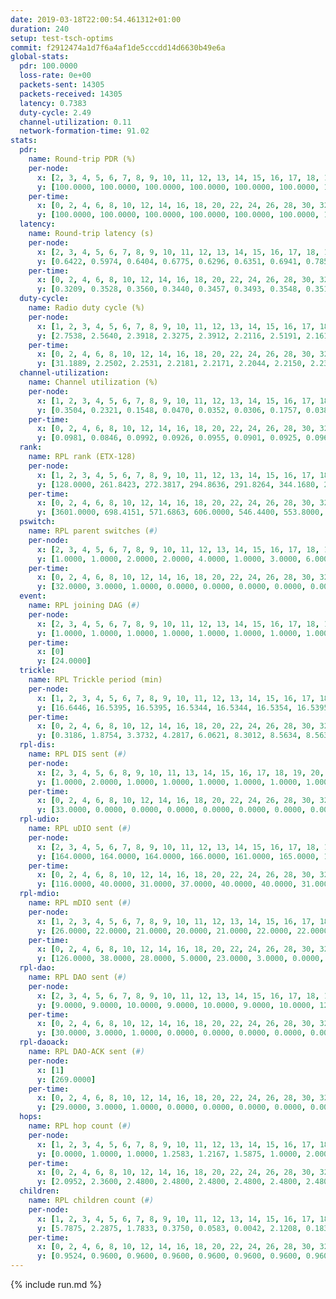 ```yaml
---
date: 2019-03-18T22:00:54.461312+01:00
duration: 240
setup: test-tsch-optims
commit: f2912474a1d7f6a4af1de5cccdd14d6630b49e6a
global-stats:
  pdr: 100.0000
  loss-rate: 0e+00
  packets-sent: 14305
  packets-received: 14305
  latency: 0.7383
  duty-cycle: 2.49
  channel-utilization: 0.11
  network-formation-time: 91.02
stats:
  pdr:
    name: Round-trip PDR (%)
    per-node:
      x: [2, 3, 4, 5, 6, 7, 8, 9, 10, 11, 12, 13, 14, 15, 16, 17, 18, 19, 20, 21, 22, 23, 24, 25]
      y: [100.0000, 100.0000, 100.0000, 100.0000, 100.0000, 100.0000, 100.0000, 100.0000, 100.0000, 100.0000, 100.0000, 100.0000, 100.0000, 100.0000, 100.0000, 100.0000, 100.0000, 100.0000, 100.0000, 100.0000, 100.0000, 100.0000, 100.0000, 100.0000]
    per-time:
      x: [0, 2, 4, 6, 8, 10, 12, 14, 16, 18, 20, 22, 24, 26, 28, 30, 32, 34, 36, 38, 40, 42, 44, 46, 48, 50, 52, 54, 56, 58, 60, 62, 64, 66, 68, 70, 72, 74, 76, 78, 80, 82, 84, 86, 88, 90, 92, 94, 96, 98, 100, 102, 104, 106, 108, 110, 112, 114, 116, 118, 120, 122, 124, 126, 128, 130, 132, 134, 136, 138, 140, 142, 144, 146, 148, 150, 152, 154, 156, 158, 160, 162, 164, 166, 168, 170, 172, 174, 176, 178, 180, 182, 184, 186, 188, 190, 192, 194, 196, 198, 200, 202, 204, 206, 208, 210, 212, 214, 216, 218, 220, 222, 224, 226, 228, 230, 232, 234, 236, 238]
      y: [100.0000, 100.0000, 100.0000, 100.0000, 100.0000, 100.0000, 100.0000, 100.0000, 100.0000, 100.0000, 100.0000, 100.0000, 100.0000, 100.0000, 100.0000, 100.0000, 100.0000, 100.0000, 100.0000, 100.0000, 100.0000, 100.0000, 100.0000, 100.0000, 100.0000, 100.0000, 100.0000, 100.0000, 100.0000, 100.0000, 100.0000, 100.0000, 100.0000, 100.0000, 100.0000, 100.0000, 100.0000, 100.0000, 100.0000, 100.0000, 100.0000, 100.0000, 100.0000, 100.0000, 100.0000, 100.0000, 100.0000, 100.0000, 100.0000, 100.0000, 100.0000, 100.0000, 100.0000, 100.0000, 100.0000, 100.0000, 100.0000, 100.0000, 100.0000, 100.0000, 100.0000, 100.0000, 100.0000, 100.0000, 100.0000, 100.0000, 100.0000, 100.0000, 100.0000, 100.0000, 100.0000, 100.0000, 100.0000, 100.0000, 100.0000, 100.0000, 100.0000, 100.0000, 100.0000, 100.0000, 100.0000, 100.0000, 100.0000, 100.0000, 100.0000, 100.0000, 100.0000, 100.0000, 100.0000, 100.0000, 100.0000, 100.0000, 100.0000, 100.0000, 100.0000, 100.0000, 100.0000, 100.0000, 100.0000, 100.0000, 100.0000, 100.0000, 100.0000, 100.0000, 100.0000, 100.0000, 100.0000, 100.0000, 100.0000, 100.0000, 100.0000, 100.0000, 100.0000, 100.0000, 100.0000, 100.0000, 100.0000, 100.0000, 100.0000, 100.0000]
  latency:
    name: Round-trip latency (s)
    per-node:
      x: [2, 3, 4, 5, 6, 7, 8, 9, 10, 11, 12, 13, 14, 15, 16, 17, 18, 19, 20, 21, 22, 23, 24, 25]
      y: [0.6422, 0.5974, 0.6404, 0.6775, 0.6296, 0.6351, 0.6941, 0.7850, 0.7296, 0.6838, 0.7090, 0.6832, 0.7705, 0.7162, 0.7120, 0.7247, 0.8161, 0.7725, 0.7852, 0.8475, 0.7784, 0.9321, 0.8965, 0.8572]
    per-time:
      x: [0, 2, 4, 6, 8, 10, 12, 14, 16, 18, 20, 22, 24, 26, 28, 30, 32, 34, 36, 38, 40, 42, 44, 46, 48, 50, 52, 54, 56, 58, 60, 62, 64, 66, 68, 70, 72, 74, 76, 78, 80, 82, 84, 86, 88, 90, 92, 94, 96, 98, 100, 102, 104, 106, 108, 110, 112, 114, 116, 118, 120, 122, 124, 126, 128, 130, 132, 134, 136, 138, 140, 142, 144, 146, 148, 150, 152, 154, 156, 158, 160, 162, 164, 166, 168, 170, 172, 174, 176, 178, 180, 182, 184, 186, 188, 190, 192, 194, 196, 198, 200, 202, 204, 206, 208, 210, 212, 214, 216, 218, 220, 222, 224, 226, 228, 230, 232, 234, 236, 238]
      y: [0.3209, 0.3528, 0.3560, 0.3440, 0.3457, 0.3493, 0.3548, 0.3516, 0.3276, 0.3640, 0.3593, 0.3346, 0.3347, 0.3488, 0.3395, 0.3480, 0.3571, 0.3546, 0.3376, 0.3450, 0.3203, 0.3283, 0.3404, 0.3177, 0.3065, 0.3676, 0.3334, 0.3376, 0.3113, 0.3122, 0.3454, 0.2872, 0.3320, 0.3248, 0.3165, 0.3365, 0.3192, 0.3314, 0.3203, 0.3242, 0.3002, 0.3092, 0.3675, 0.3285, 0.3454, 0.3671, 0.2992, 0.4197, 0.3897, 0.3161, 0.3161, 0.2899, 0.3064, 0.4088, 0.4679, 0.3627, 0.3264, 0.3075, 0.3500, 0.6253, 0.8019, 0.5720, 0.5052, 0.3503, 0.3480, 0.8171, 1.2343, 1.0025, 0.8087, 0.5516, 0.7205, 0.7986, 1.2722, 1.2438, 1.2348, 1.0221, 0.8530, 0.8744, 1.2673, 1.2462, 1.2460, 1.2673, 1.2257, 1.1582, 1.2363, 1.2422, 1.2557, 1.2874, 1.2729, 1.2843, 1.2718, 1.2564, 1.2544, 1.2830, 1.2901, 1.2963, 1.2826, 1.3001, 1.3216, 1.3273, 1.2881, 1.2996, 1.3015, 1.3120, 1.3126, 1.2720, 1.3007, 1.2563, 1.2808, 1.2593, 1.2499, 1.2766, 1.2594, 1.2709, 1.2580, 1.2626, 1.2499, 1.2650, 1.2438, 1.2883]
  duty-cycle:
    name: Radio duty cycle (%)
    per-node:
      x: [1, 2, 3, 4, 5, 6, 7, 8, 9, 10, 11, 12, 13, 14, 15, 16, 17, 18, 19, 20, 21, 22, 23, 24, 25]
      y: [2.7538, 2.5640, 2.3918, 2.3275, 2.3912, 2.2116, 2.5191, 2.1618, 2.2802, 2.2360, 2.3073, 2.2576, 2.4843, 2.3726, 2.6940, 2.4522, 2.4130, 2.5554, 2.4588, 2.5420, 2.5060, 2.5757, 2.5124, 2.5127, 2.4696]
    per-time:
      x: [0, 2, 4, 6, 8, 10, 12, 14, 16, 18, 20, 22, 24, 26, 28, 30, 32, 34, 36, 38, 40, 42, 44, 46, 48, 50, 52, 54, 56, 58, 60, 62, 64, 66, 68, 70, 72, 74, 76, 78, 80, 82, 84, 86, 88, 90, 92, 94, 96, 98, 100, 102, 104, 106, 108, 110, 112, 114, 116, 118, 120, 122, 124, 126, 128, 130, 132, 134, 136, 138, 140, 142, 144, 146, 148, 150, 152, 154, 156, 158, 160, 162, 164, 166, 168, 170, 172, 174, 176, 178, 180, 182, 184, 186, 188, 190, 192, 194, 196, 198, 200, 202, 204, 206, 208, 210, 212, 214, 216, 218, 220, 222, 224, 226, 228, 230, 232, 234, 236, 238, 240]
      y: [31.1889, 2.2502, 2.2531, 2.2181, 2.2171, 2.2044, 2.2150, 2.2376, 2.2108, 2.2057, 2.2322, 2.2201, 2.2151, 2.2069, 2.2552, 2.2140, 2.2256, 2.2203, 2.2116, 2.2070, 2.2013, 2.1928, 2.1986, 2.1990, 2.1929, 2.1905, 2.1899, 2.2003, 2.1923, 2.1838, 2.1823, 2.1990, 2.1579, 2.1949, 2.1828, 2.1658, 2.1688, 2.1888, 2.1959, 2.2164, 2.1890, 2.1759, 2.2013, 2.7886, 2.6438, 2.6443, 2.5394, 2.1830, 2.2045, 2.1984, 2.1790, 2.1828, 2.1927, 2.1706, 2.1870, 2.1973, 2.1966, 2.1818, 2.1758, 2.2023, 2.1963, 2.1914, 2.1699, 2.1950, 2.1714, 2.1953, 2.1788, 2.1856, 2.1734, 2.1831, 2.1794, 2.1801, 2.1863, 2.1789, 2.1668, 2.1646, 2.1916, 2.1838, 2.1932, 2.1675, 2.1701, 2.1789, 2.1840, 2.1720, 2.1873, 2.1937, 2.2016, 2.1796, 2.1971, 2.1725, 2.1746, 2.1648, 2.1845, 2.1869, 2.1826, 2.1779, 2.1877, 2.1908, 2.1835, 2.1919, 2.2093, 2.1906, 2.2008, 2.2021, 2.2077, 2.1832, 2.1894, 2.1859, 2.1735, 2.1936, 2.1913, 2.1906, 2.1973, 2.1814, 2.1996, 2.1962, 2.1927, 2.1716, 2.1897, 2.1796, null]
  channel-utilization:
    name: Channel utilization (%)
    per-node:
      x: [1, 2, 3, 4, 5, 6, 7, 8, 9, 10, 11, 12, 13, 14, 15, 16, 17, 18, 19, 20, 21, 22, 23, 24, 25]
      y: [0.3504, 0.2321, 0.1548, 0.0470, 0.0352, 0.0306, 0.1757, 0.0384, 0.0322, 0.1027, 0.0360, 0.0315, 0.0877, 0.0331, 0.2231, 0.0941, 0.0923, 0.0584, 0.0541, 0.0554, 0.0366, 0.0771, 0.0369, 0.0315, 0.0316]
    per-time:
      x: [0, 2, 4, 6, 8, 10, 12, 14, 16, 18, 20, 22, 24, 26, 28, 30, 32, 34, 36, 38, 40, 42, 44, 46, 48, 50, 52, 54, 56, 58, 60, 62, 64, 66, 68, 70, 72, 74, 76, 78, 80, 82, 84, 86, 88, 90, 92, 94, 96, 98, 100, 102, 104, 106, 108, 110, 112, 114, 116, 118, 120, 122, 124, 126, 128, 130, 132, 134, 136, 138, 140, 142, 144, 146, 148, 150, 152, 154, 156, 158, 160, 162, 164, 166, 168, 170, 172, 174, 176, 178, 180, 182, 184, 186, 188, 190, 192, 194, 196, 198, 200, 202, 204, 206, 208, 210, 212, 214, 216, 218, 220, 222, 224, 226, 228, 230, 232, 234, 236, 238, 240]
      y: [0.0981, 0.0846, 0.0992, 0.0926, 0.0955, 0.0901, 0.0925, 0.0962, 0.0802, 0.0889, 0.1045, 0.0951, 0.0923, 0.0893, 0.1055, 0.0902, 0.0927, 0.0929, 0.0903, 0.0924, 0.0844, 0.0864, 0.0882, 0.0873, 0.0808, 0.0848, 0.0854, 0.0906, 0.0859, 0.0841, 0.0839, 0.0838, 0.0760, 0.0837, 0.0828, 0.0768, 0.0809, 0.0846, 0.0877, 0.0936, 0.0848, 0.0815, 0.0853, 0.2997, 0.2026, 0.2038, 0.1951, 0.0778, 0.0865, 0.0861, 0.0795, 0.0827, 0.0822, 0.0775, 0.0820, 0.0856, 0.0851, 0.0799, 0.0786, 0.0851, 0.0857, 0.0820, 0.0774, 0.0861, 0.0775, 0.0872, 0.0799, 0.0821, 0.0774, 0.0823, 0.0783, 0.0812, 0.0835, 0.0818, 0.0774, 0.0759, 0.0866, 0.0830, 0.0860, 0.0781, 0.0782, 0.0788, 0.0826, 0.0770, 0.0832, 0.0836, 0.0862, 0.0792, 0.0885, 0.0798, 0.0819, 0.0784, 0.0830, 0.0823, 0.0817, 0.0799, 0.0842, 0.0857, 0.0838, 0.0865, 0.0910, 0.0830, 0.0888, 0.0881, 0.0923, 0.0839, 0.0854, 0.0853, 0.0778, 0.0842, 0.0841, 0.0847, 0.0875, 0.0815, 0.0887, 0.0853, 0.0859, 0.0783, 0.0848, 0.0800, null]
  rank:
    name: RPL rank (ETX-128)
    per-node:
      x: [1, 2, 3, 4, 5, 6, 7, 8, 9, 10, 11, 12, 13, 14, 15, 16, 17, 18, 19, 20, 21, 22, 23, 24, 25]
      y: [128.0000, 261.8423, 272.3817, 294.8636, 291.8264, 344.1680, 286.8299, 510.9630, 578.3374, 397.1860, 565.5863, 415.0868, 436.6098, 575.9435, 494.7527, 507.5184, 475.3621, 913.2530, 644.0574, 975.3968, 755.5823, 914.3887, 787.0643, 798.3175, 809.5870]
    per-time:
      x: [0, 2, 4, 6, 8, 10, 12, 14, 16, 18, 20, 22, 24, 26, 28, 30, 32, 34, 36, 38, 40, 42, 44, 46, 48, 50, 52, 54, 56, 58, 60, 62, 64, 66, 68, 70, 72, 74, 76, 78, 80, 82, 84, 86, 88, 90, 92, 94, 96, 98, 100, 102, 104, 106, 108, 110, 112, 114, 116, 118, 120, 122, 124, 126, 128, 130, 132, 134, 136, 138, 140, 142, 144, 146, 148, 150, 152, 154, 156, 158, 160, 162, 164, 166, 168, 170, 172, 174, 176, 178, 180, 182, 184, 186, 188, 190, 192, 194, 196, 198, 200, 202, 204, 206, 208, 210, 212, 214, 216, 218, 220, 222, 224, 226, 228, 230, 232, 234, 236, 238, 240]
      y: [3601.0000, 698.4151, 571.6863, 606.0000, 546.4400, 553.8000, 561.2200, 560.0200, 549.3529, 544.5294, 543.0769, 534.2745, 532.4200, 565.5200, 571.9000, 580.3000, 566.5400, 552.7200, 568.7059, 566.0600, 569.6226, 555.2600, 555.8824, 554.3000, 550.8824, 536.8846, 516.1765, 520.7843, 514.4200, 533.3137, 525.3269, 503.5400, 507.1000, 511.2400, 529.2000, 535.9600, 531.6000, 537.8039, 543.8039, 545.5179, 494.3922, 498.3200, 510.1600, 506.9600, 467.0247, 515.3708, 493.2632, 506.2453, 498.0000, 497.6000, 492.8200, 489.7115, 472.2157, 466.1600, 463.9216, 460.4314, 461.1346, 457.5800, 458.1400, 460.0400, 462.9608, 463.1000, 467.3600, 460.2745, 459.4800, 469.2692, 455.6200, 453.9200, 456.8200, 460.7600, 451.5882, 459.6275, 451.2549, 455.3200, 453.6863, 454.1800, 450.9400, 460.8039, 456.6600, 454.8431, 462.5200, 473.9216, 470.2745, 478.7600, 483.0200, 494.9245, 493.3400, 492.3200, 504.7885, 506.8000, 505.6415, 498.8077, 495.6600, 510.5769, 510.7200, 497.6000, 496.1800, 508.0566, 497.0000, 490.7547, 488.9423, 478.9400, 482.4340, 478.4600, 486.7451, 497.3529, 496.9608, 485.9804, 476.5200, 481.0377, 473.9038, 474.6731, 464.8200, 462.4000, 458.7000, 462.9423, 455.1600, 455.7000, 453.2600, 449.1800, null]
  pswitch:
    name: RPL parent switches (#)
    per-node:
      x: [2, 3, 4, 5, 6, 7, 8, 9, 10, 11, 12, 13, 14, 15, 16, 17, 18, 19, 20, 21, 22, 23, 24, 25]
      y: [1.0000, 1.0000, 2.0000, 2.0000, 4.0000, 1.0000, 3.0000, 6.0000, 2.0000, 9.0000, 2.0000, 6.0000, 8.0000, 4.0000, 5.0000, 3.0000, 9.0000, 4.0000, 7.0000, 10.0000, 7.0000, 10.0000, 13.0000, 8.0000]
    per-time:
      x: [0, 2, 4, 6, 8, 10, 12, 14, 16, 18, 20, 22, 24, 26, 28, 30, 32, 34, 36, 38, 40, 42, 44, 46, 48, 50, 52, 54, 56, 58, 60, 62, 64, 66, 68, 70, 72, 74, 76, 78, 80, 82, 84, 86, 88, 90, 92, 94, 96, 98, 100, 102, 104, 106, 108, 110, 112, 114, 116, 118, 120, 122, 124, 126, 128, 130, 132, 134, 136, 138, 140, 142, 144, 146, 148, 150, 152, 154, 156, 158, 160, 162, 164, 166, 168, 170, 172, 174, 176, 178, 180, 182, 184, 186, 188, 190, 192, 194, 196, 198, 200, 202, 204, 206, 208, 210, 212, 214, 216, 218, 220, 222, 224, 226, 228, 230]
      y: [32.0000, 3.0000, 1.0000, 0.0000, 0.0000, 0.0000, 0.0000, 0.0000, 1.0000, 1.0000, 2.0000, 1.0000, 0.0000, 0.0000, 0.0000, 0.0000, 0.0000, 0.0000, 1.0000, 0.0000, 3.0000, 0.0000, 1.0000, 0.0000, 1.0000, 2.0000, 1.0000, 1.0000, 0.0000, 1.0000, 2.0000, 0.0000, 0.0000, 0.0000, 0.0000, 0.0000, 0.0000, 1.0000, 1.0000, 6.0000, 1.0000, 0.0000, 0.0000, 0.0000, 1.0000, 0.0000, 1.0000, 3.0000, 2.0000, 0.0000, 0.0000, 2.0000, 1.0000, 0.0000, 1.0000, 1.0000, 2.0000, 0.0000, 0.0000, 0.0000, 1.0000, 0.0000, 0.0000, 1.0000, 0.0000, 2.0000, 0.0000, 0.0000, 0.0000, 0.0000, 1.0000, 1.0000, 1.0000, 0.0000, 1.0000, 0.0000, 0.0000, 1.0000, 0.0000, 1.0000, 0.0000, 1.0000, 1.0000, 0.0000, 0.0000, 3.0000, 0.0000, 0.0000, 2.0000, 0.0000, 3.0000, 2.0000, 0.0000, 2.0000, 0.0000, 0.0000, 0.0000, 3.0000, 2.0000, 3.0000, 2.0000, 0.0000, 3.0000, 0.0000, 1.0000, 1.0000, 1.0000, 1.0000, 0.0000, 3.0000, 2.0000, 2.0000, 0.0000, 0.0000, 0.0000, 2.0000]
  event:
    name: RPL joining DAG (#)
    per-node:
      x: [2, 3, 4, 5, 6, 7, 8, 9, 10, 11, 12, 13, 14, 15, 16, 17, 18, 19, 20, 21, 22, 23, 24, 25]
      y: [1.0000, 1.0000, 1.0000, 1.0000, 1.0000, 1.0000, 1.0000, 1.0000, 1.0000, 1.0000, 1.0000, 1.0000, 1.0000, 1.0000, 1.0000, 1.0000, 1.0000, 1.0000, 1.0000, 1.0000, 1.0000, 1.0000, 1.0000, 1.0000]
    per-time:
      x: [0]
      y: [24.0000]
  trickle:
    name: RPL Trickle period (min)
    per-node:
      x: [1, 2, 3, 4, 5, 6, 7, 8, 9, 10, 11, 12, 13, 14, 15, 16, 17, 18, 19, 20, 21, 22, 23, 24, 25]
      y: [16.6446, 16.5395, 16.5395, 16.5344, 16.5344, 16.5354, 16.5395, 16.5382, 16.4803, 16.5434, 16.3958, 16.5344, 16.5422, 16.4795, 17.3367, 16.4676, 16.4677, 16.4221, 16.4635, 16.5460, 16.6047, 16.1104, 16.3305, 16.4344, 16.6164]
    per-time:
      x: [0, 2, 4, 6, 8, 10, 12, 14, 16, 18, 20, 22, 24, 26, 28, 30, 32, 34, 36, 38, 40, 42, 44, 46, 48, 50, 52, 54, 56, 58, 60, 62, 64, 66, 68, 70, 72, 74, 76, 78, 80, 82, 84, 86, 88, 90, 92, 94, 96, 98, 100, 102, 104, 106, 108, 110, 112, 114, 116, 118, 120, 122, 124, 126, 128, 130, 132, 134, 136, 138, 140, 142, 144, 146, 148, 150, 152, 154, 156, 158, 160, 162, 164, 166, 168, 170, 172, 174, 176, 178, 180, 182, 184, 186, 188, 190, 192, 194, 196, 198, 200, 202, 204, 206, 208, 210, 212, 214, 216, 218, 220, 222, 224, 226, 228, 230, 232, 234, 236, 238, 240]
      y: [0.3186, 1.8754, 3.3732, 4.2817, 6.0621, 8.3012, 8.5634, 8.5634, 8.8238, 16.6196, 16.8041, 17.1336, 17.3015, 17.4763, 17.4763, 17.4763, 17.4763, 17.4763, 17.4763, 17.4763, 17.4763, 17.4763, 17.4763, 17.4763, 17.4763, 17.4763, 17.4763, 17.4763, 17.4763, 17.4763, 17.4763, 17.4763, 17.4763, 17.4763, 17.4763, 17.4763, 17.4763, 17.4763, 17.4763, 17.4763, 17.4763, 17.4763, 17.4763, 17.4763, 17.4763, 17.4763, 17.4763, 17.4763, 17.4763, 17.4763, 17.4763, 17.4763, 17.4763, 17.4763, 17.4763, 17.4763, 17.4763, 17.4763, 17.4763, 17.4763, 17.4763, 17.4763, 17.4763, 17.4763, 17.4763, 17.4763, 17.4763, 17.4763, 17.4763, 17.4763, 17.4763, 17.4763, 17.4763, 17.4763, 17.4763, 17.4763, 17.4763, 17.4763, 17.4763, 17.4763, 17.4763, 17.4763, 17.4763, 17.4763, 17.4763, 17.4763, 17.4763, 17.4763, 17.4763, 17.4763, 17.4763, 17.4763, 17.4763, 17.4763, 17.4763, 17.4763, 17.4763, 17.4763, 17.4763, 17.4763, 17.4763, 17.4763, 17.4763, 17.4763, 17.4763, 17.4763, 17.4763, 17.4763, 17.4763, 17.4763, 17.4763, 17.4763, 17.4763, 17.4763, 17.4763, 17.4763, 17.4763, 17.4763, 17.4763, 17.4763, null]
  rpl-dis:
    name: RPL DIS sent (#)
    per-node:
      x: [2, 3, 4, 5, 6, 8, 9, 10, 11, 13, 14, 15, 16, 17, 18, 19, 20, 21, 22, 23, 24, 25]
      y: [1.0000, 2.0000, 1.0000, 1.0000, 1.0000, 1.0000, 1.0000, 1.0000, 1.0000, 1.0000, 1.0000, 5.0000, 2.0000, 2.0000, 2.0000, 2.0000, 2.0000, 3.0000, 2.0000, 2.0000, 1.0000, 2.0000]
    per-time:
      x: [0, 2, 4, 6, 8, 10, 12, 14, 16, 18, 20, 22, 24, 26, 28, 30, 32, 34, 36, 38, 40, 42, 44, 46, 48, 50, 52, 54, 56, 58, 60, 62, 64, 66, 68, 70, 72, 74, 76, 78, 80, 82, 84, 86, 88, 90, 92]
      y: [33.0000, 0.0000, 0.0000, 0.0000, 0.0000, 0.0000, 0.0000, 0.0000, 0.0000, 0.0000, 0.0000, 0.0000, 0.0000, 0.0000, 0.0000, 0.0000, 0.0000, 0.0000, 0.0000, 0.0000, 0.0000, 0.0000, 0.0000, 0.0000, 0.0000, 0.0000, 0.0000, 0.0000, 0.0000, 0.0000, 0.0000, 0.0000, 0.0000, 0.0000, 0.0000, 0.0000, 0.0000, 0.0000, 0.0000, 0.0000, 0.0000, 0.0000, 0.0000, 0.0000, 2.0000, 1.0000, 1.0000]
  rpl-udio:
    name: RPL uDIO sent (#)
    per-node:
      x: [2, 3, 4, 5, 6, 7, 8, 9, 10, 11, 12, 13, 14, 15, 16, 17, 18, 19, 20, 21, 22, 23, 24, 25]
      y: [164.0000, 164.0000, 164.0000, 166.0000, 161.0000, 165.0000, 164.0000, 174.0000, 168.0000, 168.0000, 168.0000, 161.0000, 172.0000, 171.0000, 167.0000, 169.0000, 166.0000, 170.0000, 171.0000, 174.0000, 162.0000, 167.0000, 176.0000, 163.0000]
    per-time:
      x: [0, 2, 4, 6, 8, 10, 12, 14, 16, 18, 20, 22, 24, 26, 28, 30, 32, 34, 36, 38, 40, 42, 44, 46, 48, 50, 52, 54, 56, 58, 60, 62, 64, 66, 68, 70, 72, 74, 76, 78, 80, 82, 84, 86, 88, 90, 92, 94, 96, 98, 100, 102, 104, 106, 108, 110, 112, 114, 116, 118, 120, 122, 124, 126, 128, 130, 132, 134, 136, 138, 140, 142, 144, 146, 148, 150, 152, 154, 156, 158, 160, 162, 164, 166, 168, 170, 172, 174, 176, 178, 180, 182, 184, 186, 188, 190, 192, 194, 196, 198, 200, 202, 204, 206, 208, 210, 212, 214, 216, 218, 220, 222, 224, 226, 228, 230, 232, 234, 236, 238, 240]
      y: [116.0000, 40.0000, 31.0000, 37.0000, 40.0000, 40.0000, 31.0000, 32.0000, 38.0000, 36.0000, 28.0000, 33.0000, 29.0000, 34.0000, 35.0000, 30.0000, 33.0000, 29.0000, 36.0000, 30.0000, 35.0000, 33.0000, 35.0000, 33.0000, 31.0000, 34.0000, 30.0000, 31.0000, 32.0000, 32.0000, 32.0000, 35.0000, 29.0000, 31.0000, 37.0000, 29.0000, 29.0000, 33.0000, 38.0000, 39.0000, 31.0000, 28.0000, 32.0000, 33.0000, 37.0000, 35.0000, 37.0000, 29.0000, 28.0000, 34.0000, 33.0000, 34.0000, 31.0000, 35.0000, 31.0000, 31.0000, 33.0000, 29.0000, 33.0000, 30.0000, 32.0000, 32.0000, 34.0000, 30.0000, 35.0000, 31.0000, 30.0000, 30.0000, 36.0000, 33.0000, 36.0000, 30.0000, 33.0000, 32.0000, 32.0000, 31.0000, 34.0000, 37.0000, 29.0000, 31.0000, 37.0000, 27.0000, 35.0000, 39.0000, 34.0000, 31.0000, 35.0000, 38.0000, 27.0000, 32.0000, 34.0000, 34.0000, 36.0000, 35.0000, 30.0000, 30.0000, 35.0000, 32.0000, 37.0000, 31.0000, 37.0000, 29.0000, 31.0000, 32.0000, 35.0000, 33.0000, 32.0000, 33.0000, 31.0000, 32.0000, 34.0000, 29.0000, 33.0000, 31.0000, 32.0000, 31.0000, 30.0000, 34.0000, 28.0000, 31.0000, 0.0000]
  rpl-mdio:
    name: RPL mDIO sent (#)
    per-node:
      x: [1, 2, 3, 4, 5, 6, 7, 8, 9, 10, 11, 12, 13, 14, 15, 16, 17, 18, 19, 20, 21, 22, 23, 24, 25]
      y: [26.0000, 22.0000, 21.0000, 20.0000, 21.0000, 22.0000, 22.0000, 21.0000, 20.0000, 23.0000, 24.0000, 20.0000, 25.0000, 24.0000, 23.0000, 23.0000, 21.0000, 21.0000, 23.0000, 22.0000, 20.0000, 28.0000, 25.0000, 21.0000, 21.0000]
    per-time:
      x: [0, 2, 4, 6, 8, 10, 12, 14, 16, 18, 20, 22, 24, 26, 28, 30, 32, 34, 36, 38, 40, 42, 44, 46, 48, 50, 52, 54, 56, 58, 60, 62, 64, 66, 68, 70, 72, 74, 76, 78, 80, 82, 84, 86, 88, 90, 92, 94, 96, 98, 100, 102, 104, 106, 108, 110, 112, 114, 116, 118, 120, 122, 124, 126, 128, 130, 132, 134, 136, 138, 140, 142, 144, 146, 148, 150, 152, 154, 156, 158, 160, 162, 164, 166, 168, 170, 172, 174, 176, 178, 180, 182, 184, 186, 188, 190, 192, 194, 196, 198, 200, 202, 204, 206, 208, 210, 212, 214, 216, 218, 220, 222, 224, 226, 228, 230, 232, 234, 236, 238, 240]
      y: [126.0000, 38.0000, 28.0000, 5.0000, 23.0000, 3.0000, 0.0000, 15.0000, 8.0000, 2.0000, 0.0000, 1.0000, 0.0000, 3.0000, 3.0000, 5.0000, 6.0000, 7.0000, 0.0000, 0.0000, 0.0000, 1.0000, 6.0000, 5.0000, 7.0000, 5.0000, 1.0000, 1.0000, 0.0000, 0.0000, 2.0000, 6.0000, 3.0000, 10.0000, 1.0000, 1.0000, 1.0000, 0.0000, 1.0000, 3.0000, 4.0000, 5.0000, 4.0000, 6.0000, 1.0000, 1.0000, 1.0000, 0.0000, 5.0000, 4.0000, 4.0000, 5.0000, 6.0000, 0.0000, 0.0000, 1.0000, 0.0000, 3.0000, 2.0000, 7.0000, 3.0000, 9.0000, 1.0000, 0.0000, 0.0000, 0.0000, 6.0000, 7.0000, 4.0000, 5.0000, 2.0000, 1.0000, 0.0000, 0.0000, 2.0000, 6.0000, 3.0000, 8.0000, 5.0000, 0.0000, 0.0000, 1.0000, 0.0000, 3.0000, 4.0000, 6.0000, 4.0000, 8.0000, 0.0000, 0.0000, 0.0000, 0.0000, 5.0000, 6.0000, 7.0000, 5.0000, 1.0000, 0.0000, 0.0000, 1.0000, 2.0000, 7.0000, 7.0000, 4.0000, 3.0000, 1.0000, 1.0000, 0.0000, 0.0000, 1.0000, 5.0000, 8.0000, 3.0000, 7.0000, 0.0000, 1.0000, 0.0000, 0.0000, 3.0000, 6.0000, 1.0000]
  rpl-dao:
    name: RPL DAO sent (#)
    per-node:
      x: [2, 3, 4, 5, 6, 7, 8, 9, 10, 11, 12, 13, 14, 15, 16, 17, 18, 19, 20, 21, 22, 23, 24, 25]
      y: [9.0000, 9.0000, 10.0000, 9.0000, 10.0000, 9.0000, 10.0000, 12.0000, 10.0000, 14.0000, 9.0000, 11.0000, 14.0000, 12.0000, 12.0000, 10.0000, 12.0000, 11.0000, 12.0000, 13.0000, 11.0000, 15.0000, 15.0000, 11.0000]
    per-time:
      x: [0, 2, 4, 6, 8, 10, 12, 14, 16, 18, 20, 22, 24, 26, 28, 30, 32, 34, 36, 38, 40, 42, 44, 46, 48, 50, 52, 54, 56, 58, 60, 62, 64, 66, 68, 70, 72, 74, 76, 78, 80, 82, 84, 86, 88, 90, 92, 94, 96, 98, 100, 102, 104, 106, 108, 110, 112, 114, 116, 118, 120, 122, 124, 126, 128, 130, 132, 134, 136, 138, 140, 142, 144, 146, 148, 150, 152, 154, 156, 158, 160, 162, 164, 166, 168, 170, 172, 174, 176, 178, 180, 182, 184, 186, 188, 190, 192, 194, 196, 198, 200, 202, 204, 206, 208, 210, 212, 214, 216, 218, 220, 222, 224, 226, 228, 230, 232, 234, 236]
      y: [30.0000, 3.0000, 1.0000, 0.0000, 0.0000, 0.0000, 0.0000, 0.0000, 1.0000, 1.0000, 2.0000, 1.0000, 0.0000, 0.0000, 18.0000, 1.0000, 1.0000, 0.0000, 1.0000, 0.0000, 3.0000, 0.0000, 1.0000, 1.0000, 2.0000, 2.0000, 1.0000, 1.0000, 11.0000, 3.0000, 2.0000, 0.0000, 1.0000, 0.0000, 2.0000, 0.0000, 0.0000, 2.0000, 3.0000, 6.0000, 2.0000, 1.0000, 6.0000, 5.0000, 1.0000, 1.0000, 2.0000, 3.0000, 4.0000, 0.0000, 0.0000, 1.0000, 2.0000, 2.0000, 2.0000, 2.0000, 3.0000, 3.0000, 2.0000, 2.0000, 1.0000, 2.0000, 1.0000, 3.0000, 0.0000, 3.0000, 1.0000, 2.0000, 1.0000, 0.0000, 3.0000, 5.0000, 3.0000, 1.0000, 3.0000, 1.0000, 1.0000, 3.0000, 0.0000, 1.0000, 2.0000, 1.0000, 3.0000, 1.0000, 1.0000, 9.0000, 2.0000, 0.0000, 4.0000, 1.0000, 3.0000, 4.0000, 1.0000, 2.0000, 1.0000, 0.0000, 2.0000, 5.0000, 3.0000, 4.0000, 5.0000, 0.0000, 6.0000, 1.0000, 2.0000, 2.0000, 1.0000, 1.0000, 0.0000, 3.0000, 3.0000, 3.0000, 3.0000, 3.0000, 2.0000, 3.0000, 1.0000, 1.0000, 1.0000]
  rpl-daoack:
    name: RPL DAO-ACK sent (#)
    per-node:
      x: [1]
      y: [269.0000]
    per-time:
      x: [0, 2, 4, 6, 8, 10, 12, 14, 16, 18, 20, 22, 24, 26, 28, 30, 32, 34, 36, 38, 40, 42, 44, 46, 48, 50, 52, 54, 56, 58, 60, 62, 64, 66, 68, 70, 72, 74, 76, 78, 80, 82, 84, 86, 88, 90, 92, 94, 96, 98, 100, 102, 104, 106, 108, 110, 112, 114, 116, 118, 120, 122, 124, 126, 128, 130, 132, 134, 136, 138, 140, 142, 144, 146, 148, 150, 152, 154, 156, 158, 160, 162, 164, 166, 168, 170, 172, 174, 176, 178, 180, 182, 184, 186, 188, 190, 192, 194, 196, 198, 200, 202, 204, 206, 208, 210, 212, 214, 216, 218, 220, 222, 224, 226, 228, 230, 232, 234, 236]
      y: [29.0000, 3.0000, 1.0000, 0.0000, 0.0000, 0.0000, 0.0000, 0.0000, 1.0000, 1.0000, 2.0000, 1.0000, 0.0000, 0.0000, 18.0000, 1.0000, 1.0000, 0.0000, 1.0000, 0.0000, 3.0000, 0.0000, 1.0000, 1.0000, 2.0000, 2.0000, 1.0000, 1.0000, 11.0000, 3.0000, 2.0000, 0.0000, 1.0000, 0.0000, 2.0000, 0.0000, 0.0000, 2.0000, 3.0000, 6.0000, 2.0000, 1.0000, 6.0000, 5.0000, 1.0000, 1.0000, 2.0000, 3.0000, 4.0000, 0.0000, 0.0000, 1.0000, 2.0000, 2.0000, 2.0000, 2.0000, 4.0000, 2.0000, 2.0000, 3.0000, 0.0000, 2.0000, 1.0000, 3.0000, 0.0000, 3.0000, 1.0000, 2.0000, 1.0000, 0.0000, 4.0000, 4.0000, 3.0000, 1.0000, 3.0000, 1.0000, 1.0000, 3.0000, 0.0000, 1.0000, 2.0000, 1.0000, 3.0000, 1.0000, 2.0000, 8.0000, 2.0000, 0.0000, 4.0000, 1.0000, 3.0000, 4.0000, 1.0000, 2.0000, 1.0000, 0.0000, 2.0000, 5.0000, 3.0000, 5.0000, 4.0000, 0.0000, 6.0000, 1.0000, 2.0000, 2.0000, 1.0000, 1.0000, 0.0000, 4.0000, 2.0000, 4.0000, 2.0000, 3.0000, 2.0000, 3.0000, 1.0000, 1.0000, 1.0000]
  hops:
    name: RPL hop count (#)
    per-node:
      x: [1, 2, 3, 4, 5, 6, 7, 8, 9, 10, 11, 12, 13, 14, 15, 16, 17, 18, 19, 20, 21, 22, 23, 24, 25]
      y: [0.0000, 1.0000, 1.0000, 1.2583, 1.2167, 1.5875, 1.0000, 2.0000, 2.2333, 1.1500, 2.0795, 2.0000, 2.0000, 2.6667, 2.1500, 2.1667, 2.1542, 3.1506, 3.1458, 3.3054, 3.4435, 3.1088, 4.0126, 4.0502, 4.1172]
    per-time:
      x: [0, 2, 4, 6, 8, 10, 12, 14, 16, 18, 20, 22, 24, 26, 28, 30, 32, 34, 36, 38, 40, 42, 44, 46, 48, 50, 52, 54, 56, 58, 60, 62, 64, 66, 68, 70, 72, 74, 76, 78, 80, 82, 84, 86, 88, 90, 92, 94, 96, 98, 100, 102, 104, 106, 108, 110, 112, 114, 116, 118, 120, 122, 124, 126, 128, 130, 132, 134, 136, 138, 140, 142, 144, 146, 148, 150, 152, 154, 156, 158, 160, 162, 164, 166, 168, 170, 172, 174, 176, 178, 180, 182, 184, 186, 188, 190, 192, 194, 196, 198, 200, 202, 204, 206, 208, 210, 212, 214, 216, 218, 220, 222, 224, 226, 228, 230, 232, 234, 236, 238]
      y: [2.0952, 2.3600, 2.4800, 2.4800, 2.4800, 2.4800, 2.4800, 2.4800, 2.4400, 2.4400, 2.4400, 2.4400, 2.4400, 2.4400, 2.4400, 2.4400, 2.4400, 2.4400, 2.4200, 2.4000, 2.3200, 2.2800, 2.2800, 2.2800, 2.2400, 2.3000, 2.3200, 2.2800, 2.2400, 2.2400, 2.2400, 2.2000, 2.2000, 2.2000, 2.2000, 2.2000, 2.2000, 2.2000, 2.2000, 2.1800, 2.1600, 2.1600, 2.1600, 2.1600, 2.1600, 2.1200, 2.1400, 2.1600, 2.1600, 2.1600, 2.1600, 2.1600, 2.1200, 2.1200, 2.1600, 2.1600, 2.1600, 2.1600, 2.1600, 2.1600, 2.1600, 2.1600, 2.1600, 2.1600, 2.1600, 2.1600, 2.1600, 2.1600, 2.1600, 2.1600, 2.1400, 2.1000, 2.0800, 2.0800, 2.1000, 2.1200, 2.1200, 2.1200, 2.1200, 2.1200, 2.1200, 2.1200, 2.1200, 2.1200, 2.1200, 2.1200, 2.1200, 2.1200, 2.1200, 2.1200, 2.1200, 2.1200, 2.1200, 2.1200, 2.1200, 2.1200, 2.1200, 2.1600, 2.2800, 2.3200, 2.2800, 2.2800, 2.3600, 2.3600, 2.3600, 2.3600, 2.3000, 2.2800, 2.2800, 2.2800, 2.3000, 2.3400, 2.3600, 2.3600, 2.3600, 2.3600, 2.3600, 2.3600, 2.3600, 2.3600]
  children:
    name: RPL children count (#)
    per-node:
      x: [1, 2, 3, 4, 5, 6, 7, 8, 9, 10, 11, 12, 13, 14, 15, 16, 17, 18, 19, 20, 21, 22, 23, 24, 25]
      y: [5.7875, 2.2875, 1.7833, 0.3750, 0.0583, 0.0042, 2.1208, 0.1833, 0.0000, 2.2167, 0.0460, 0.0000, 1.1417, 0.0000, 2.0250, 1.0083, 1.0292, 0.8494, 0.6583, 0.7197, 0.1172, 1.4017, 0.1674, 0.0000, 0.0000]
    per-time:
      x: [0, 2, 4, 6, 8, 10, 12, 14, 16, 18, 20, 22, 24, 26, 28, 30, 32, 34, 36, 38, 40, 42, 44, 46, 48, 50, 52, 54, 56, 58, 60, 62, 64, 66, 68, 70, 72, 74, 76, 78, 80, 82, 84, 86, 88, 90, 92, 94, 96, 98, 100, 102, 104, 106, 108, 110, 112, 114, 116, 118, 120, 122, 124, 126, 128, 130, 132, 134, 136, 138, 140, 142, 144, 146, 148, 150, 152, 154, 156, 158, 160, 162, 164, 166, 168, 170, 172, 174, 176, 178, 180, 182, 184, 186, 188, 190, 192, 194, 196, 198, 200, 202, 204, 206, 208, 210, 212, 214, 216, 218, 220, 222, 224, 226, 228, 230, 232, 234, 236, 238]
      y: [0.9524, 0.9600, 0.9600, 0.9600, 0.9600, 0.9600, 0.9600, 0.9600, 0.9600, 0.9600, 0.9600, 0.9600, 0.9600, 0.9600, 0.9600, 0.9600, 0.9600, 0.9600, 0.9600, 0.9600, 0.9600, 0.9600, 0.9600, 0.9600, 0.9600, 0.9600, 0.9600, 0.9600, 0.9600, 0.9600, 0.9600, 0.9600, 0.9600, 0.9600, 0.9600, 0.9600, 0.9600, 0.9600, 0.9600, 0.9600, 0.9600, 0.9600, 0.9600, 0.9600, 0.9600, 0.9600, 0.9600, 0.9600, 0.9600, 0.9600, 0.9600, 0.9600, 0.9600, 0.9600, 0.9600, 0.9600, 0.9600, 0.9600, 0.9600, 0.9600, 0.9600, 0.9600, 0.9600, 0.9600, 0.9600, 0.9600, 0.9600, 0.9600, 0.9600, 0.9600, 0.9600, 0.9600, 0.9600, 0.9600, 0.9600, 0.9600, 0.9600, 0.9600, 0.9600, 0.9600, 0.9600, 0.9600, 0.9600, 0.9600, 0.9600, 0.9600, 0.9600, 0.9600, 0.9600, 0.9600, 0.9600, 0.9600, 0.9600, 0.9600, 0.9600, 0.9600, 0.9600, 0.9600, 0.9600, 0.9600, 0.9600, 0.9600, 0.9600, 0.9600, 0.9600, 0.9600, 0.9600, 0.9600, 0.9600, 0.9600, 0.9600, 0.9600, 0.9600, 0.9600, 0.9600, 0.9600, 0.9600, 0.9600, 0.9600, 0.9600]
---
```


{% include run.md %}
